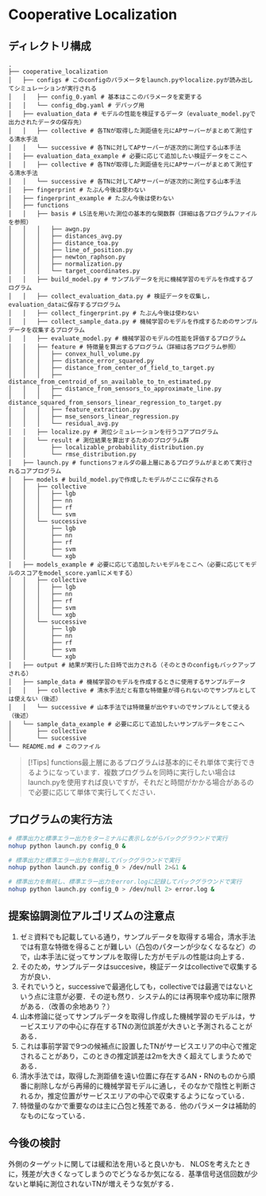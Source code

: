 # Cooperative Localization

## ディレクトリ構成
```
.
├── cooperative_localization
│   ├── configs # このconfigのパラメータをlaunch.pyやlocalize.pyが読み出してシミュレーションが実行される
│   │   ├── config_0.yaml # 基本はここのパラメータを変更する
│   │   └── config_dbg.yaml # デバッグ用
│   ├── evaluation_data # モデルの性能を検証するデータ（evaluate_model.pyで出力されたデータの保存先）
│   │   ├── collective # 各TNが取得した測距値を元にAPサーバーがまとめて測位する清水手法
│   │   └── successive # 各TNに対してAPサーバーが逐次的に測位する山本手法
│   ├── evaluation_data_example # 必要に応じて追加したい検証データをここへ
│   │   ├── collective # 各TNが取得した測距値を元にAPサーバーがまとめて測位する清水手法
│   │   └── successive # 各TNに対してAPサーバーが逐次的に測位する山本手法
│   ├── fingerprint # たぶん今後は使わない
│   ├── fingerprint_example # たぶん今後は使わない
│   ├── functions 
│   │   ├── basis # LS法を用いた測位の基本的な関数群（詳細は各プログラムファイルを参照）
│   │   │   ├── awgn.py
│   │   │   ├── distances_avg.py
│   │   │   ├── distance_toa.py
│   │   │   ├── line_of_position.py
│   │   │   ├── newton_raphson.py
│   │   │   ├── normalization.py
│   │   │   └── target_coordinates.py
│   │   ├── build_model.py # サンプルデータを元に機械学習のモデルを作成するプログラム
│   │   ├── collect_evaluation_data.py # 検証データを収集し，evaluation_dataに保存するプログラム
│   │   ├── collect_fingerprint.py # たぶん今後は使わない
│   │   ├── collect_sample_data.py # 機械学習のモデルを作成するためのサンプルデータを収集するプログラム
│   │   ├── evaluate_model.py # 機械学習のモデルの性能を評価するプログラム
│   │   ├── feature # 特徴量を算出するプログラム（詳細は各プログラム参照）
│   │   │   ├── convex_hull_volume.py
│   │   │   ├── distance_error_squared.py
│   │   │   ├── distance_from_center_of_field_to_target.py
│   │   │   ├── distance_from_centroid_of_sn_available_to_tn_estimated.py
│   │   │   ├── distance_from_sensors_to_approximate_line.py
│   │   │   ├── distance_squared_from_sensors_linear_regression_to_target.py
│   │   │   ├── feature_extraction.py
│   │   │   ├── mse_sensors_linear_regression.py
│   │   │   └── residual_avg.py
│   │   ├── localize.py # 測位シミュレーションを行うコアプログラム
│   │   └── result # 測位結果を算出するためのプログラム群
│   │       ├── localizable_probability_distribution.py
│   │       └── rmse_distribution.py
│   ├── launch.py # functionsフォルダの最上層にあるプログラムがまとめて実行されるコアプログラム
│   ├── models # build_model.pyで作成したモデルがここに保存される
│   │   ├── collective
│   │   │   ├── lgb
│   │   │   ├── nn
│   │   │   ├── rf
│   │   │   └── svm
│   │   └── successive
│   │       ├── lgb
│   │       ├── nn
│   │       ├── rf
│   │       ├── svm
│   │       └── xgb
│   ├── models_example # 必要に応じて追加したいモデルをここへ（必要に応じてモデルのスコアをmodel_score.yamlにメモする）
│   │   ├── collective
│   │   │   ├── lgb
│   │   │   ├── nn
│   │   │   ├── rf
│   │   │   ├── svm
│   │   │   └── xgb
│   │   └── successive
│   │       ├── lgb
│   │       ├── nn
│   │       ├── rf
│   │       ├── svm
│   │       └── xgb
│   ├── output # 結果が実行した日時で出力される（そのときのconfigもバックアップされる）
│   ├── sample_data # 機械学習のモデルを作成するときに使用するサンプルデータ
│   │   ├── collective # 清水手法だと有意な特徴量が得られないのでサンプルとしては使えない（後述）
│   │   └── successive # 山本手法では特徴量が出やすいのでサンプルとして使える（後述）
│   └── sample_data_example # 必要に応じて追加したいサンプルデータをここへ
│       ├── collective
│       └── successive
└── README.md # このファイル
```
> [!Tips]
> functions最上層にあるプログラムは基本的にそれ単体で実行できるようになっています．複数プログラムを同時に実行したい場合はlaunch.pyを使用すれば良いですが，それだと時間がかかる場合があるので必要に応じて単体で実行してください．

## プログラムの実行方法

```bash
# 標準出力と標準エラー出力をターミナルに表示しながらバックグラウンドで実行
nohup python launch.py config_0 &

# 標準出力と標準エラー出力を無視してバックグラウンドで実行
nohup python launch.py config_0 > /dev/null 2>&1 &

# 標準出力を無視し、標準エラー出力をerror.logに記録してバックグラウンドで実行
nohup python launch.py config_0 > /dev/null 2> error.log &
```

## 提案協調測位アルゴリズムの注意点
1. ゼミ資料でも記載している通り，サンプルデータを取得する場合，清水手法では有意な特徴を得ることが難しい（凸包のパターンが少なくなるなど）ので，山本手法に従ってサンプルを取得した方がモデルの性能は向上する．
2. そのため，サンプルデータはsuccesive，検証データはcollectiveで収集する方が良い．
3. それでいうと，successiveで最適化しても，collectiveでは最適ではないという点に注意が必要．その逆も然り．システム的には再現率や成功率に限界がある．（改善の余地あり？）
4. 山本修論に従ってサンプルデータを取得し作成した機械学習のモデルは，サービスエリアの中心に存在するTNの測位誤差が大きいと予測されることがある．
5. これは事前学習で9つの候補点に設置したTNがサービスエリアの中心で推定されることがあり，このときの推定誤差は2mを大きく超えてしまうためである．
6. 清水手法では，取得した測距値を遠い位置に存在するAN・RNのものから順番に削除しながら再帰的に機械学習モデルに通し，そのなかで陰性と判断されるか，推定位置がサービスエリアの中心で収束するようになっている．
7. 特徴量のなかで重要なのは主に凸包と残差である．他のパラメータは補助的なものになっている．

## 今後の検討
外側のターゲットに関しては緩和法を用いると良いかも．
NLOSを考えたときに，残差が大きくなってしまうのでどうなるか気になる．基準信号送信回数が少ないと単純に測位されないTNが増えそうな気がする．

